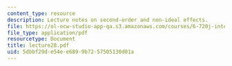 ```yaml
---
content_type: resource
description: Lecture notes on second-order and non-ideal effects.
file: https://ol-ocw-studio-app-qa.s3.amazonaws.com/courses/6-720j-integrated-microelectronic-devices-spring-2007/5dbbf29de54ee6899b7257505130d01a_lecture28.pdf
file_type: application/pdf
resourcetype: Document
title: lecture28.pdf
uid: 5dbbf29d-e54e-e689-9b72-57505130d01a
---
```

